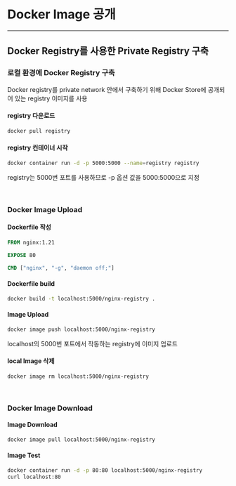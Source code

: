 # Docker Image 공개

---

## Docker Registry를 사용한 Private Registry 구축
### 로컬 환경에 Docker Registry 구축
Docker registry를 private network 안에서 구축하기 위해 Docker Store에 공개되어 있는 registry 이미지를 사용

#### registry 다운로드
```bash
docker pull registry
```

#### registry 컨테이너 시작
```bash
docker container run -d -p 5000:5000 --name=registry registry
```
registry는 5000번 포트를 사용하므로 -p 옵션 값을 5000:5000으로 지정

<br/>

### Docker Image Upload
#### Dockerfile 작성
```dockerfile
FROM nginx:1.21

EXPOSE 80

CMD ["nginx", "-g", "daemon off;"]
```

#### Dockerfile build
```bash
docker build -t localhost:5000/nginx-registry .
```

#### Image Upload
```bash
docker image push localhost:5000/nginx-registry 
```
localhost의 5000번 포트에서 작동하는 registry에 이미지 업로드

#### local Image 삭제
```bash
docker image rm localhost:5000/nginx-registry
```

<br/>

### Docker Image Download
#### Image Download
```bash
docker image pull localhost:5000/nginx-registry
```

#### Image Test
```bash
docker container run -d -p 80:80 localhost:5000/nginx-registry
curl localhost:80
```
